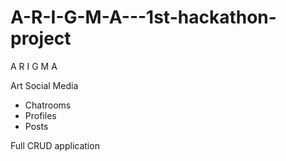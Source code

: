 # A-R-I-G-M-A---1st-hackathon-project

A  R  I  G  M  A


Art Social Media

- Chatrooms
- Profiles
- Posts

Full CRUD application
